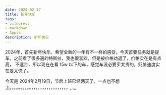 ```yaml
---
date: 2024-02-17
title: 新年快乐
tags:
- vitepress
- markdown
- Apple
description: 新年快乐
---
```

<meta name="referrer" content="no-referrer" />
2024年，首先新年快乐，希望全新的一年有不一样的感受，今天首要任务就是提车，之前看了很多遍的特斯拉，我也很喜欢，但是被价格劝退了，价格实在是有点高，
不适合，所以现在在看 15w 以下的车，感觉车没必要买太贵的，贬值速度实在是太快了。

今天是 2024年2月19日，节后上班已经两天了，一点也不想上。。。。。。。。。。，，，，，，，，，，，，，，，，，,,,,,





























